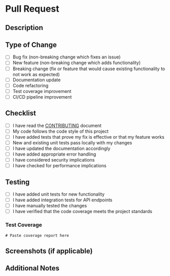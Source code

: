 # Pull Request

## Description

<!-- Provide a brief description of the changes introduced by this PR -->

## Type of Change

- [ ] Bug fix (non-breaking change which fixes an issue)
- [ ] New feature (non-breaking change which adds functionality)
- [ ] Breaking change (fix or feature that would cause existing functionality to not work as expected)
- [ ] Documentation update
- [ ] Code refactoring
- [ ] Test coverage improvement
- [ ] CI/CD pipeline improvement

## Checklist

- [ ] I have read the [CONTRIBUTING](../CONTRIBUTING.md) document
- [ ] My code follows the code style of this project
- [ ] I have added tests that prove my fix is effective or that my feature works
- [ ] New and existing unit tests pass locally with my changes
- [ ] I have updated the documentation accordingly
- [ ] I have added appropriate error handling
- [ ] I have considered security implications
- [ ] I have checked for performance implications

## Testing

- [ ] I have added unit tests for new functionality
- [ ] I have added integration tests for API endpoints
- [ ] I have manually tested the changes
- [ ] I have verified that the code coverage meets the project standards

### Test Coverage

<!-- Provide details about the test coverage of your changes -->

```
# Paste coverage report here
```

## Screenshots (if applicable)

<!-- Add screenshots to help explain your changes -->

## Additional Notes

<!-- Add any other information about the PR here -->
